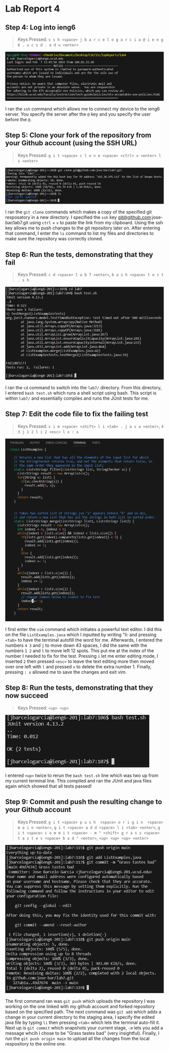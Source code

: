 
# **Lab Report 4**

## Step 4: Log into ieng6

> Keys Pressed: `s s h <space> j b a r c e l o g a r c i a @ i e n g 6 . u c s d . e d u <enter>`

![Image](ssh.png)

I ran the `ssh` command which allows me to connect my device to the ieng6 server. You specify the server after the `@` key and you specify the user before the `@`. 

## Step 5: Clone your fork of the repository from your Github account (using the SSH URL)

> Keys Pressed: `g i t <space> c l o n e <space> <ctrl> v <enter> l s <enter>`

![Image](cloneSSH.png)

I ran the `git clone` commands which makes a copy of the specified git resposatory in a new directory. I specified the `ssh` key git@github.com:jose-bar/lab7.git using `ctrl` + `v` to paste the link from my clipboard. Using the ssh key allows me to push changes to the git repository later on. After entering that command, I enter the `ls` command to list my files and directories to make sure the repository was correctly cloned.

## Step 6: Run the tests, demonstrating that they fail

>Keys Pressed: `c d <space> l a b 7 <enter>`, `b a s h <space> t e s t . s h`

![Image](test.png)

I ran the `cd` command to switch into the `lab7/` directory. From this directory, I entered `bash test.sh` which runs a shell script using bash. This script is within `lab7/` and essentially compiles and runs the JUnit tests for me.

## Step 7: Edit the code file to fix the failing test

> Keys Pressed: `v i m <space> <shift> l i <tab> . j a v a <enter>`, `4 3 j 1 2 l i 2 <esc> l x : x`

![Image](fixed.png)

I first enter the `vim` command which initiates a powerful text editor. I did this on the file `ListExamples.java` which I inputted by writing "li: and pressing `<tab>` to have the terminal autofill the word for me. Afterwards, I entered the numbers `4 3` and `j` to move down 43 spaces, I did the same with the numbers `1 2` and `l` to move left 12 spots. This put me at the index of the number I needed to fix for the test. Pressing `i` let me enter editing mode, I inserted `2` then pressed `<esc>` to leave the text editing more then moved over one left with `l` and pressed `x` to delete the extra number 1. Finally, pressing `: x` allowed me to save the changes and exit vim.

## Step 8: Run the tests, demonstrating that they now succeed

> Keys Pressed: `<up> <up>`

![Image](test2.png)

I entered `<up>` twice to rerun the `bash test.sh` line which was two up from my current terminal line. This compiled and ran the JUnit and java files again which showed that all tests passed!

## Step 9: Commit and push the resulting change to your Github account

> Keys Pressed: `g i t <space> p u s h  <space> o r i g i n  <space> m a i n <enter>`, `g i t <space> a d d <space> l i <tab> <enter>`, `g i t <space> c o m m i t <space> - m " <shift> g r a s s <space> t a s t e s <space> b a d " <enter>`, `<up> <up> <up> <enter>` 

![Image](git.png)

The first command ran was `git push` which uploads the repository I was working on the one linked with my github account and forked repository based on the specified path. The next command was `git add` which adds a change in your current directory to the staging area, I specify the edited java file by typing `li` then pressing `<tab>` which lets the terminal auto-fill it. Next up is `git commit` which snapshots your current stage, `-m` lets you add a message whcih I chose to be "Grass tastes bad" (very insightful). Finally, I run the `git push origin main` to upload all the changes from the local respository to the online one.
